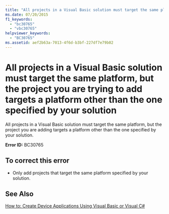 ```yaml
---
title: "All projects in a Visual Basic solution must target the same platform, but the project you are trying to add targets a platform other than the one specified by your solution"
ms.date: 07/20/2015
f1_keywords: 
  - "bc30765"
  - "vbc30765"
helpviewer_keywords: 
  - "BC30765"
ms.assetid: aef2b63a-7013-4f6d-b3bf-227df7e79b02
---
```

# All projects in a Visual Basic solution must target the same platform, but the project you are trying to add targets a platform other than the one specified by your solution
All projects in a Visual Basic solution must target the same platform, but the project you are adding targets a platform other than the one specified by your solution.  
  
 **Error ID:** BC30765  
  
## To correct this error  
  
- Only add projects that target the same platform specified by your solution.  
  
## See Also  
 [How to: Create Device Applications Using Visual Basic or Visual C#](http://msdn.microsoft.com/library/ec9c03e9-930d-4caa-ab23-4e33465a4ad0)
